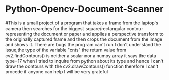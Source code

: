 # Python-Opencv-Document-Scanner
#This is a small project of a program that takes a frame from the laptop's camera then searches for the biggest square/rectangular contour
representing the document or paper and applies a perspective transform to the originally captured frame and then crops the document from the image and shows it.
There are bugs the program can't run I don't understand the issue,the type of the variable "cnts" the return value from cv2.findContours() is neither a scalar nor a numpy array it says the data type=17 when I tried to inquire from python about its type and hence I can't draw the contours with the cv2.drawContours() function therefore I can't procede if anyone can help I will be very grateful 
